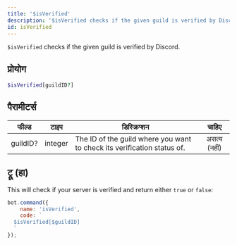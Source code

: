 ```yaml
---
title: '$isVerified'
description: '$isVerified checks if the given guild is verified by Discord.'
id: isVerified
---
```


`$isVerified` checks if the given guild is verified by Discord.

## प्रोयोग

```php
$isVerified[guildID?]
```

## पैरामीटर्स

| फील्ड    | टाइप    | डिस्क्रिप्शन                                                            |    चाहिए     |
| -------- | ------- | ----------------------------------------------------------------------- |:------------:|
| guildID? | integer | The ID of the guild where you want to check its verification status of. | असत्य (नहीं) |

## ट्रू (हा)

This will check if your server is verified and return either `true` or `false`:

```javascript
bot.command({
    name: 'isVerified',
    code: `
  $isVerified[$guildID]
  `
});
```
